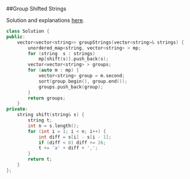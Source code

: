 ##Group Shifted Strings

Solution and explanations [here](https://leetcode.com/discuss/50557/4ms-easy-c-solution-with-explanations).

```c++
class Solution {
public:
    vector<vector<string>> groupStrings(vector<string>& strings) {
        unordered_map<string, vector<string> > mp;
        for (string  s : strings)
            mp[shift(s)].push_back(s);
        vector<vector<string> > groups;
        for (auto m : mp) {
            vector<string> group = m.second;
            sort(group.begin(), group.end());
            groups.push_back(group);
        }
        return groups;
    }
private:
    string shift(string& s) {
        string t;
        int n = s.length();
        for (int i = 1; i < n; i++) {
            int diff = s[i] - s[i - 1];
            if (diff < 0) diff += 26;
            t += 'a' + diff + ',';
        }
        return t;
    }
}; 
```